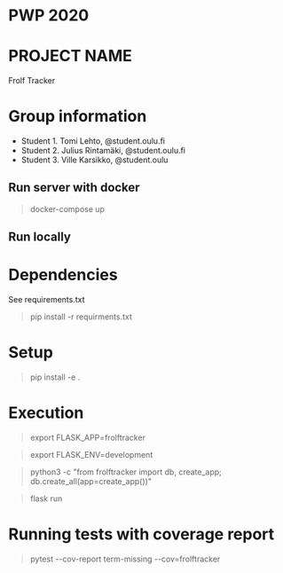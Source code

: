 # PWP 2020
# PROJECT NAME
Frolf Tracker
# Group information
* Student 1. Tomi Lehto, @student.oulu.fi
* Student 2. Julius Rintamäki, @student.oulu.fi
* Student 3. Ville Karsikko, @student.oulu

## Run server with docker
> docker-compose up

## Run locally 
# Dependencies
See requirements.txt
> pip install -r requirments.txt
# Setup
> pip install -e .

# Execution
> export FLASK_APP=frolftracker

> export FLASK_ENV=development

> python3 -c "from frolftracker import db, create_app; db.create_all(app=create_app())"

> flask run

# Running tests with coverage report

> pytest --cov-report term-missing --cov=frolftracker
